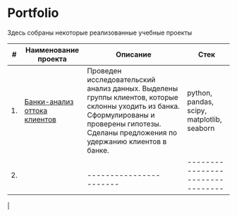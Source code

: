 # Portfolio

Здесь собраны некоторые реализованные учебные проекты

| #    | Наименование проекта                | Описание                                                             | Стек                                                         |
| ---- | ------------------------------------------------------------ | --------------------------------------------------------------- | ---------------------------------------- |
| 1.   | [Банки-анализ оттока клиентов](https://github.com/kelena) | Проведен исследовательский анализ данных. Выделены группы клиентов, которые склонны уходить из банка. Сформулированы и проверены гипотезы. Сделаны предложения по удержанию клиентов в банке.| python, pandas, scipy, matplotlib, seaborn     |
| 2.   | [     ](https://github.com/kelena) |          <br/>---------------- <br/>------- | -------------------------------- |
|
